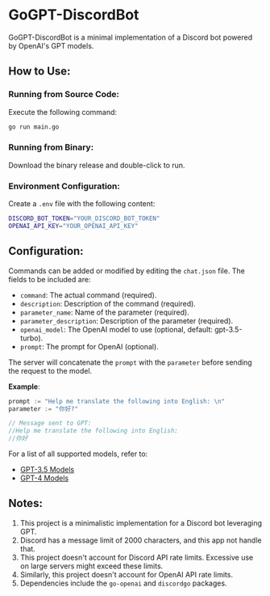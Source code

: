 # GoGPT-DiscordBot

GoGPT-DiscordBot is a minimal implementation of a Discord bot powered by OpenAI's GPT models.

## How to Use:

### Running from Source Code:
Execute the following command:
```bash
go run main.go
```

### Running from Binary:
Download the binary release and double-click to run.

### Environment Configuration:

Create a `.env` file with the following content:
```bash
DISCORD_BOT_TOKEN="YOUR_DISCORD_BOT_TOKEN"
OPENAI_API_KEY="YOUR_OPENAI_API_KEY"
```

## Configuration:

Commands can be added or modified by editing the `chat.json` file. The fields to be included are:

- `command`: The actual command (required).
- `description`: Description of the command (required).
- `parameter_name`: Name of the parameter (required).
- `parameter_description`: Description of the parameter (required).
- `openai_model`: The OpenAI model to use (optional, default: gpt-3.5-turbo).
- `prompt`: The prompt for OpenAI (optional).

The server will concatenate the `prompt` with the `parameter` before sending the request to the model.

**Example**:
```go
prompt := "Help me translate the following into English: \n"
parameter := "你好?"

// Message sent to GPT:
//Help me translate the following into English: 
//你好
```

For a list of all supported models, refer to:
- [GPT-3.5 Models](https://platform.openai.com/docs/models/gpt-3-5)
- [GPT-4 Models](https://platform.openai.com/docs/models/gpt-4)

## Notes:

1. This project is a minimalistic implementation for a Discord bot leveraging GPT.
2. Discord has a message limit of 2000 characters, and this app not handle that.
3. This project doesn't account for Discord API rate limits. Excessive use on large servers might exceed these limits.
4. Similarly, this project doesn't account for OpenAI API rate limits.
5. Dependencies include the `go-openai` and `discordgo` packages.

